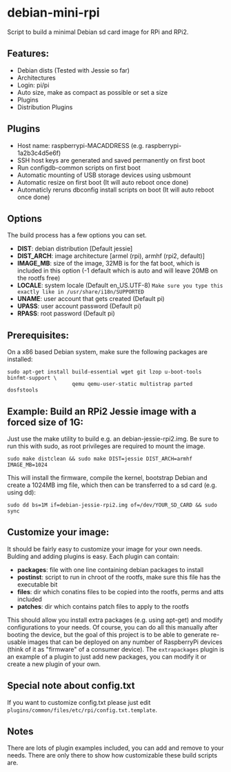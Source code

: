debian-mini-rpi
===============

Script to build a minimal Debian sd card image for RPi and RPi2.

## Features:
* Debian dists (Tested with Jessie so far)
* Architectures
* Login: pi/pi
* Auto size, make as compact as possible or set a size
* Plugins
* Distribution Plugins

## Plugins
* Host name: raspberrypi-MACADDRESS (e.g. raspberrypi-1a2b3c4d5e6f)
* SSH host keys are generated and saved permanently on first boot
* Run configdb-common scripts on first boot
* Automatic mounting of USB storage devices using usbmount
* Automatic resize on first boot (It will auto reboot once done)
* Automaticly reruns dbconfig install scripts on boot (It will auto reboot once done)

## Options
The build process has a few options you can set.
* **DIST**: debian distribution [Default jessie]
* **DIST_ARCH**: image architecture [armel (rpi), armhf (rpi2, default)]
* **IMAGE_MB**: size of the image, 32MB is for the fat boot, which is included in this option (-1 default which is auto and will leave 20MB on the rootfs free)
* **LOCALE**: system locale (Default en_US.UTF-8) `Make sure you type this exactly like in /usr/share/i18n/SUPPORTED`
* **UNAME**: user account that gets created (Default pi)
* **UPASS**: user account password (Default pi)
* **RPASS**: root password (Default pi)

## Prerequisites:
On a x86 based Debian system, make sure the following packages are installed:
```
sudo apt-get install build-essential wget git lzop u-boot-tools binfmt-support \
                     qemu qemu-user-static multistrap parted dosfstools
```

## Example: Build an RPi2 Jessie image with a forced size of 1G:
Just use the make utility to build e.g. an debian-jessie-rpi2.img.  Be sure to run this with sudo, as root privileges are required to mount the image.
```
sudo make distclean && sudo make DIST=jessie DIST_ARCH=armhf IMAGE_MB=1024
```

This will install the firmware, compile the kernel, bootstrap Debian and create a 1024MB img file, which then can be transferred to a sd card (e.g. using dd):
```
sudo dd bs=1M if=debian-jessie-rpi2.img of=/dev/YOUR_SD_CARD && sudo sync
```

## Customize your image:
It should be fairly easy to customize your image for your own needs.  Bulding and adding plugins is easy.  Each plugin can contain:
* **packages**: file with one line containing debian packages to install
* **postinst**: script to run in chroot of the rootfs, make sure this file has the executable bit
* **files**: dir which conatins files to be copied into the rootfs, perms and atts included
* **patches**: dir which contains patch files to apply to the rootfs

This should allow you install extra packages (e.g. using apt-get) and modify configurations to your needs.  Of course, you can do all this manually after booting the device, but the goal of this project is to be able to generate re-usable images that can be deployed on any number of RaspberryPi devices (think of it as "firmware" of a consumer device).  The `extrapackages` plugin is an example of a plugin to just add new packages, you can modify it or create a new plugin of your own.

## Special note about config.txt
If you want to customize config.txt please just edit `plugins/common/files/etc/rpi/config.txt.template`.

## Notes
There are lots of plugin examples included, you can add and remove to your needs.  There are only there to show how customizable these build scripts are.
